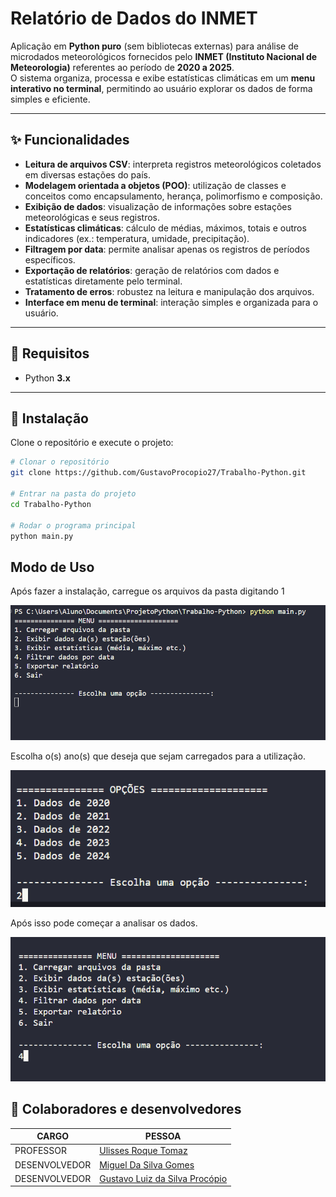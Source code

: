 
# Relatório de Dados do INMET

Aplicação em **Python puro** (sem bibliotecas externas) para análise de microdados meteorológicos fornecidos pelo **INMET (Instituto Nacional de Meteorologia)** referentes ao período de **2020 a 2025**.  
O sistema organiza, processa e exibe estatísticas climáticas em um **menu interativo no terminal**, permitindo ao usuário explorar os dados de forma simples e eficiente.

---
## ✨ Funcionalidades

- **Leitura de arquivos CSV**: interpreta registros meteorológicos coletados em diversas estações do país.  
- **Modelagem orientada a objetos (POO)**: utilização de classes e conceitos como encapsulamento, herança, polimorfismo e composição.  
- **Exibição de dados**: visualização de informações sobre estações meteorológicas e seus registros.  
- **Estatísticas climáticas**: cálculo de médias, máximos, totais e outros indicadores (ex.: temperatura, umidade, precipitação).  
- **Filtragem por data**: permite analisar apenas os registros de períodos específicos.  
- **Exportação de relatórios**: geração de relatórios com dados e estatísticas diretamente pelo terminal.  
- **Tratamento de erros**: robustez na leitura e manipulação dos arquivos.  
- **Interface em menu de terminal**: interação simples e organizada para o usuário.  

---

## 📌 Requisitos

- Python **3.x**

---

## 🚀 Instalação

Clone o repositório e execute o projeto:

```sh
# Clonar o repositório
git clone https://github.com/GustavoProcopio27/Trabalho-Python.git

# Entrar na pasta do projeto
cd Trabalho-Python

# Rodar o programa principal
python main.py

```    
## Modo de Uso 

Após fazer a instalação, carregue os arquivos da pasta digitando 1

![App Screenshot](./Images/ImagemInicial.png)

 Escolha o(s) ano(s) que deseja que sejam carregados para a utilização.
 
![App Screenshot](./Images/ImagemEscolhaAno.png)

Após isso pode começar a analisar os dados.

![App Screenshot](./Images/ImagemApos.png)


## 👥 Colaboradores e desenvolvedores
| CARGO         | PESSOA                                                                 |
| ------------- | ---------------------------------------------------------------------- |
| PROFESSOR     | [Ulisses Roque Tomaz](https://github.com/UlissesRTomaz)                |
| DESENVOLVEDOR | [Miguel Da Silva Gomes](https://github.com/MiguelDaSilvaGomes)         |
| DESENVOLVEDOR | [Gustavo Luiz da Silva Procópio](https://github.com/GustavoProcopio27) |

